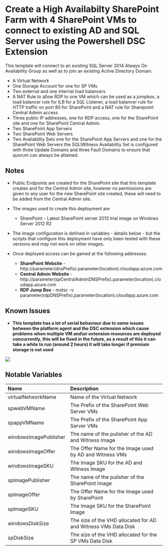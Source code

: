 # Create a High Availabilty SharePoint Farm with 4 SharePoint VMs to connect to existing AD and SQL Server using the Powershell DSC Extension

This template will connect to an existing SQL Server 2014 Always On Availability Group as well as to join an existing Active Directory Domain.

+	A Virtual Network
+	One Storage Account for one for SP VMs
+	Two external and one internal load balancers
+	A NAT Rule to allow RDP to one VM which can be used as a jumpbox, a load balancer rule for ILB for a SQL Listener, a load balancer rule for HTTP traffic on port 80 for SharePoint and a NAT rule for Sharepoint Central Admin access
+ 	Three public IP addresses, one for RDP access, one for the SharePoint site and one for SharePoint Central Admin.
+	Two SharePoint App Servers
+	Two SharePoint Web Servers
+	Two Availability Sets one for the SharePoint App Servers and one for the SharePoint Web Servers the SQL\Witness Availability Set is configured with three Update Domains and three Fault Domains to ensure that quorum can always be attained.

## Notes



+	Public Endpoints are created for the SharePoint site that this template creates and for the Central Admin site, however no permissions are given to any user for the new SharePoint site created, these will need to be added from the Central Admin site.

+ 	The images used to create this deployment are
	+	SharePoint - Latest SharePoint server 2013 trial image on Windows Server 2012 R2

+ 	The image configuration is defined in variables - details below - but the scripts that configure this deployment have only been tested with these versions and may not work on other images.

+ 	Once deployed access can be gained at the following addresses:

	+	**SharePoint Website** - http://parameter(dnsPrefix).parameter(location).cloudapp.azure.com
	+	**Central Admin Website** - http://parameter(spCentralAdminDNSPrefix).parameter(location).cloudapp.azure.com
	+	**RDP Jump Box** - mstsc -v parameter(rdpDNSPrefix).parameter(location).cloudapp.azure.com

## Known Issues

+ **This template has a lot of serial behaviour due to some issues between the platform agent and the DSC extension which cause problems when multiple VM and\or extension resources are deployed concurrently, this will be fixed in the future, as a result of this it can take a while to run (around 2 hours) it will take  longer if premium storage is not used**


<a href="https://portal.azure.com/#create/Microsoft.Template/uri/https%3A%2F%2Fraw.githubusercontent.com%2Fberryst%2FTemplates%2Fmaster%2Fsharepoint-server-farm-ha-joinDC-and-sql%2Fazuredeploy.json" target="_blank">
    <img src="http://azuredeploy.net/deploybutton.png"/>
</a>

## Notable Variables

|Name|Description|
|:---|:---------------------|
|virtualNetworkName|Name of the Virtual Network|
|spwebVMName|The Prefix of the SharePoint Web Server VMs|
|spappVMName|The Prefix of the SharePoint App Server VMs|
|windowsImagePublisher|The name of the pulisher of the AD and Witness Image|
|windowsImageOffer|The Offer Name for the Image used by AD and Witness VMs|
|windowsImageSKU|The Image SKU for the AD and Witness Image|
|spImagePublisher|The name of the pulisher of the SharePoint Image|
|spImageOffer|The Offer Name for the Image used by SharePoint|
|spImageSKU|The Image SKU for the SharePoint Image|
|windowsDiskSize|The size of the VHD allocated for AD and Witness VMs Data Disk|
|spDiskSize|The size of the VHD allocated for the SP VMs Data Disk|
